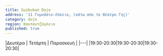```yaml
---
title: Suibukan Dojo
address: '11 Γυμνάσιο-Λύκειο, (κάτω απο το θέατρο Γης)'
category: dojo
region: Καυταντζόγλειο
published: true
---
```


|Δευτέρα | Τετάρτη | Παρασκευή |
|---|
|19:30-20:30|19:30-20:30|19:30-20:30|
